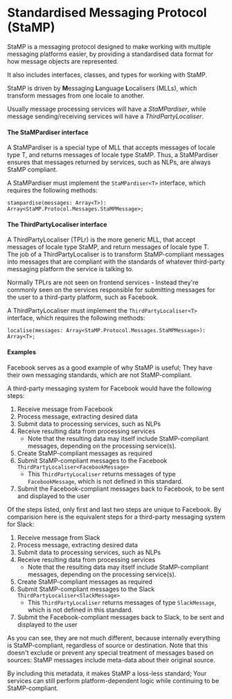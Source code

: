 # **Sta**ndardised **M**essaging **P**rotocol (StaMP)

StaMP is a messaging protocol designed to make working with multiple messaging platforms easier, 
 by providing a standardised data format for how message objects are represented.

It also includes interfaces, classes, and types for working with StaMP.

StaMP is driven by **M**essaging **L**anguage **L**ocalisers (MLLs), which transform messages from one locale to another.

Usually message processing services will have a *StaMPardiser*, while message sending/receiving services will have a *ThirdPartyLocaliser*.

#### The StaMPardiser interface

A StaMPardiser is a special type of MLL that accepts messages of locale type T, and returns messages of locale type StaMP.
Thus, a StaMPardiser ensures that messages returned by services, such as NLPs, are always StaMP compliant.

A StaMPardiser must implement the `StaMPardiser<T>` interface, which requires the following methods:

    stampardise(messages: Array<T>): Array<StaMP.Protocol.Messages.StaMPMessage>;


#### The ThirdPartyLocaliser interface

A ThirdPartyLocaliser (TPLr) is the more generic MLL, that accept messages of locale type StaMP, and return messages of locale type T.  
The job of a ThirdPartyLocaliser is to transform StaMP-compliant messages into messages that are compliant
 with the standards of whatever third-party messaging platform the service is talking to.

Normally TPLrs are not seen on frontend services - Instead they're commonly seen on the services responsible for submitting
messages for the user to a third-party platform, such as Facebook.

A ThirdPartyLocaliser must implement the `ThirdPartyLocaliser<T>` interface, which requires the following methods:

    localise(messages: Array<StaMP.Protocol.Messages.StaMPMessage>): Array<T>;

#### Examples
Facebook serves as a good example of why StaMP is useful; They have their own messaging standards, which are not StaMP-compliant.

A third-party messaging system for Facebook would have the following steps:

1. Receive message from Facebook
2. Process message, extracting desired data
3. Submit data to processing services, such as NLPs
4. Receive resulting data from processing services
    * Note that the resulting data may itself include StaMP-compliant messages, depending on the processing service(s).  
5. Create StaMP-compliant messages as required
6. Submit StaMP-compliant messages to the Facebook `ThirdPartyLocaliser<FacebookMessage>`
    * This `ThirdPartyLocaliser` returns messages of type `FacebookMessage`, which is not defined in this standard.
7. Submit the Facebook-compliant messages back to Facebook, to be sent and displayed to the user

Of the steps listed, only first and last two steps are unique to Facebook. 
By comparision here is the equivalent steps for a third-party messaging system for Slack:

1. Receive message from Slack
2. Process message, extracting desired data
3. Submit data to processing services, such as NLPs
4. Receive resulting data from processing services
    * Note that the resulting data may itself include StaMP-compliant messages, depending on the processing service(s).  
5. Create StaMP-compliant messages as required
6. Submit StaMP-compliant messages to the Slack `ThirdPartyLocaliser<SlackMessage>`
    * This `ThirdPartyLocaliser` returns messages of type `SlackMessage`, which is not defined in this standard.
7. Submit the Facebook-compliant messages back to Slack, to be sent and displayed to the user 

As you can see, they are not much different, because internally everything is StaMP-compliant, regardless of source or destination.
Note that this doesn't exclude or prevent any special treatment of messages based on sources:
StaMP messages include meta-data about their original source.

By including this metadata, it makes StaMP a loss-less standard; 
Your services can still perform platform-dependent logic while continuing to be StaMP-compliant.
